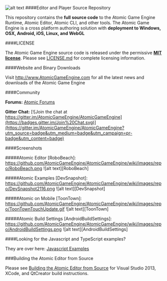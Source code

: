 [AtomicLogo]: https://github.com/AtomicGameEngine/AtomicGameEngine/wiki/images/repo/Atomic-Game-Engine-512.png
![alt text][AtomicLogo]
####Editor and Player Source Repository

This repository contains the **full source code** to the Atomic Game Engine Runtime, Atomic Editor, Atomic CLI, and other tools.  The Atomic Game Engine is a cross platform authoring solution with **deployment to Windows, OSX, Android, iOS, Linux, and WebGL**

####LICENSE

The Atomic Game Engine source code is released under the permissive **[MIT license](https://opensource.org/licenses/MIT)**.  Please see  [LICENSE.md](https://github.com/AtomicGameEngine/AtomicGameEngine/blob/master/LICENSE.md) for complete licensing information.

####Website and Binary Downloads

Visit http://www.AtomicGameEngine.com for all the latest news and downloads of the Atomic Game Engine

####Community

**Forums:** [Atomic Forums](http://atomicgameengine.com/forum/)

**Gitter Chat:** [![Join the chat at https://gitter.im/AtomicGameEngine/AtomicGameEngine](https://badges.gitter.im/Join%20Chat.svg)](https://gitter.im/AtomicGameEngine/AtomicGameEngine?utm_source=badge&utm_medium=badge&utm_campaign=pr-badge&utm_content=badge)
 
####Screenshots

#####Atomic Editor
[RoboBeach]: https://github.com/AtomicGameEngine/AtomicGameEngine/wiki/images/repo/RoboBeach.png
![alt text][RoboBeach]

#####Atomic Examples
[DevSnapshot]: https://github.com/AtomicGameEngine/AtomicGameEngine/wiki/images/repo/DevSnapshot2116.png
![alt text][DevSnapshot]

#####Atomic on Mobile
[ToonTown]: https://github.com/AtomicGameEngine/AtomicGameEngine/wiki/images/repo/ToonTownTouchUpdate.gif
![alt text][ToonTown]

#####Atomic Build Settings
[AndroidBuildSettings]: https://github.com/AtomicGameEngine/AtomicGameEngine/wiki/images/repo/AndroidBuildSettings.png
![alt text][AndroidBuildSettings] 

####Looking for the Javascript and TypeScript examples?

They are over here: <a href="https://github.com/AtomicGameEngine/AtomicExamples">Javascript Examples</a>

###Building the Atomic Editor from Source

Please see [Building the Atomic Editor from Source](https://github.com/AtomicGameEngine/AtomicGameEngine/wiki/Building-the-Atomic-Editor-from-Source) for Visual Studio 2013, XCode, and QtCreator build instructions.

